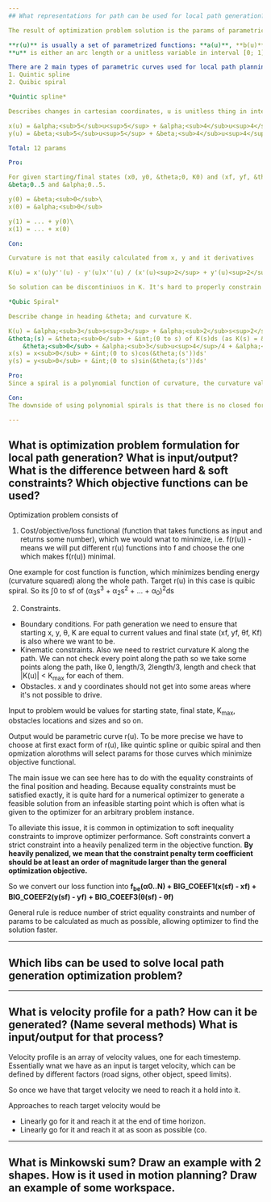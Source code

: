 ```yaml
---
## What representations for path can be used for local path generation? (Name two most popular ones and are their pro/cons)

The result of optimization problem solution is the params of parametric curve **r(u)**.

**r(u)** is usually a set of parametrized functions: **a(u)**, **b(u)** and etc. Which describe how some values **a** and **b** change with a change of **u**. 
**u** is either an arc length or a unitless variable in interval [0; 1].

There are 2 main types of parametric curves used for local path planning:
1. Quintic spline
2. Quibic spiral

*Quintic spline*

Describes changes in cartesian coordinates, u is unitless thing in interval [0; 1]

x(u) = &alpha;<sub>5</sub>u<sup>5</sup> + &alpha;<sub>4</sub>u<sup>4</sup> + ... + &alpha;<sub>0</sub>\
y(u) = &beta;<sub>5</sub>u<sup>5</sup> + &beta;<sub>4</sub>u<sup>4</sup> + ... + &beta;<sub>0</sub>

Total: 12 params

Pro:

For given starting/final states (x0, y0, &theta;0, K0) and (xf, yf, &theta;f, Kf) there is a closed form solution to find
&beta;0..5 and &alpha;0..5.

y(0) = &beta;<sub>0</sub>\
x(0) = &alpha;<sub>0</sub>

y(1) = ... + y(0)\
x(1) = ... + x(0)

Con:

Curvature is not that easily calculated from x, y and it derivatives

K(u) = x'(u)y''(u) - y'(u)x''(u) / (x'(u)<sup>2</sup> + y'(u)<sup>2</sup>)<sup>3/2</sup>

So solution can be discontiniuos in K. It's hard to properly constrain curvature (set proper constraints through x and y).

*Qubic Spiral*

Describe change in heading &theta; and curvature K.

K(u) = &alpha;<sub>3</sub>s<sup>3</sup> + &alpha;<sub>2</sub>s<sup>2</sup> + ... + &alpha;<sub>0</sub>\
&theta;(s) = &theta;<sub>0</sub> + &int;(0 to s) of K(s)ds (as K(s) = &theta;'(s)) = \
    &theta;<sub>0</sub> + &alpha;<sub>3</sub>u<sup>4</sup>/4 + &alpha;<sub>2</sub>u<sup>3</sup>/3 + ... + &alpha;<sub>0</sub>
x(s) = x<sub>0</sub> + &int;(0 to s)cos(&theta;(s'))ds'
y(s) = y<sub>0</sub> + &int;(0 to s)sin(&theta;(s'))ds'

Pro:
Since a spiral is a polynomial function of curvature, the curvature value will not change extremely quickly like it can in the case of quintic splines. This means we can constrain the curvature of only a few points in the spiral and the spiral will very likely satisfy the curvature constraints across the entire curve.

Con:
The downside of using polynomial spirals is that there is no closed form solution of the position and heading of the spiral (expressions to calculate them contain integrals and thus complicated/iterative computation is required) , unlike the case in the quintic spline. Therefore, we must perform an iterative optimization in order to generate a spiral that satisfies our boundary conditions. As can be seen here, the position equations results in Fresnel integrals, which have no closed form solution. We therefore need to use numerical approximation techniques to compute the final end points of the spiral.

---
```

## What is optimization problem formulation for local path generation? What is input/output? What is the difference between hard & soft constraints? Which objective functions can be used?

Optimization problem consists of 

1. Cost/objective/loss functional (function that takes functions as input and returns some number), which we would wnat to minimize, i.e. f(r(u)) - means we will put different r(u) functions into f and choose the one which makes f(r(u)) minimal.

One example for cost function is function, which minimizes bending energy (curvature squared) along the whole path. Target r(u) in this case is quibic spiral.
So its &int;0 to sf of (&alpha;<sub>3</sub>s<sup>3</sup> + &alpha;<sub>2</sub>s<sup>2</sup> + ... + &alpha;<sub>0</sub>)<sup>2</sup>ds

2. Constraints. 
- Boundary conditions. For path generation we need to ensure that starting x, y, &theta;, K are equal to current values and final state (xf, yf, &theta;f, Kf) is also where we want to be. 
- Kinematic constraints. Also we need to restrict curvature K along the path. We can not check every point along the path so we take some points along the path, like 0, length/3, 2length/3, length and check that |K(u)| < K<sub>max</sub> for each of them. 
- Obstacles. x and y coordinates should not get into some areas where it's not possible to drive.

Input to problem would be values for starting state, final state, K<sub>max</sub>, obstacles locations and sizes and so on.

Output would be parametric curve r(u). To be more precise we have to choose at first exact form of r(u), like quintic spline
or quibic spiral and then opmization alorothms will select params for those curves which minimize objective functional.

The main issue we can see here has to do with the equality constraints of the final position and heading. Because equality constraints must be satisfied exactly, it is quite hard for a numerical optimizer to generate a feasible solution from an infeasible starting point which is often what is given to the optimizer for an arbitrary problem instance. 

To alleviate this issue, it is common in optimization to soft inequality constraints to improve optimizer performance. Soft constraints convert a strict constraint into a heavily penalized term in the objective function. **By heavily penalized, we mean that the constraint penalty term coefficient should be at least an order of magnitude larger than the general optimization objective.**

So we convert our loss function into **f<sub>be</sub>(&alpha;0..N) + BIG_COEEF1(x(sf) - xf) + BIG_COEEF2(y(sf) - yf) + BIG_COEEF3(&theta;(sf) - &theta;f)**

General rule is reduce number of strict equality constraints and number of params to be calculated as much as possible, allowing optimizer to find the solution faster.


---
## Which libs can be used to solve local path generation optimization problem?

---
## What is velocity profile for a path? How can it be generated? (Name several methods) What is input/output for that process?

Velocity profile is an array of velocity values, one for each timestemp.
Essentially wnat we have as an input is target velocity, which can be defined by different factors (road signs, other object, speed limits).

So once we have that target velocity we need to reach it a hold into it.

Approaches to reach target velocity would be 
- Linearly go for it and reach it at the end of time horizon.
- Linearly go for it and reach it at as soon as possible (co.

---
## What is Minkowski sum? Draw an example with 2 shapes. How is it used in motion planning? Draw an example of some workspace.




